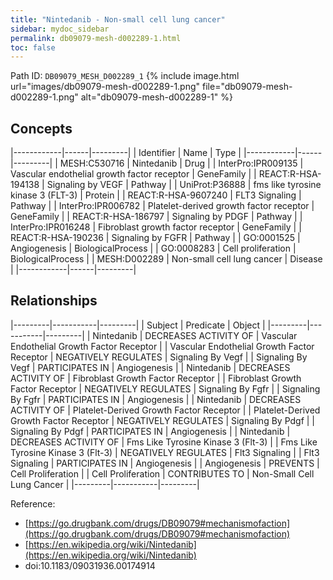 ```yaml
---
title: "Nintedanib - Non-small cell lung cancer"
sidebar: mydoc_sidebar
permalink: db09079-mesh-d002289-1.html
toc: false 
---
```



Path ID: `DB09079_MESH_D002289_1`
{% include image.html url="images/db09079-mesh-d002289-1.png" file="db09079-mesh-d002289-1.png" alt="db09079-mesh-d002289-1" %}

## Concepts

|------------|------|---------|
| Identifier | Name | Type    |
|------------|------|---------|
| MESH:C530716 | Nintedanib | Drug |
| InterPro:IPR009135 | Vascular endothelial growth factor receptor | GeneFamily |
| REACT:R-HSA-194138 | Signaling by VEGF | Pathway |
| UniProt:P36888 | fms like tyrosine kinase 3 (FLT-3) | Protein |
| REACT:R-HSA-9607240 | FLT3 Signaling | Pathway |
| InterPro:IPR006782 | Platelet-derived growth factor receptor | GeneFamily |
| REACT:R-HSA-186797 | Signaling by PDGF | Pathway |
| InterPro:IPR016248 | Fibroblast growth factor receptor | GeneFamily |
| REACT:R-HSA-190236 | Signaling by FGFR | Pathway |
| GO:0001525 | Angiogenesis | BiologicalProcess |
| GO:0008283 | Cell proliferation | BiologicalProcess |
| MESH:D002289 | Non-small cell lung cancer | Disease |
|------------|------|---------|

## Relationships

|---------|-----------|---------|
| Subject | Predicate | Object  |
|---------|-----------|---------|
| Nintedanib | DECREASES ACTIVITY OF | Vascular Endothelial Growth Factor Receptor |
| Vascular Endothelial Growth Factor Receptor | NEGATIVELY REGULATES | Signaling By Vegf |
| Signaling By Vegf | PARTICIPATES IN | Angiogenesis |
| Nintedanib | DECREASES ACTIVITY OF | Fibroblast Growth Factor Receptor |
| Fibroblast Growth Factor Receptor | NEGATIVELY REGULATES | Signaling By Fgfr |
| Signaling By Fgfr | PARTICIPATES IN | Angiogenesis |
| Nintedanib | DECREASES ACTIVITY OF | Platelet-Derived Growth Factor Receptor |
| Platelet-Derived Growth Factor Receptor | NEGATIVELY REGULATES | Signaling By Pdgf |
| Signaling By Pdgf | PARTICIPATES IN | Angiogenesis |
| Nintedanib | DECREASES ACTIVITY OF | Fms Like Tyrosine Kinase 3 (Flt-3) |
| Fms Like Tyrosine Kinase 3 (Flt-3) | NEGATIVELY REGULATES | Flt3 Signaling |
| Flt3 Signaling | PARTICIPATES IN | Angiogenesis |
| Angiogenesis | PREVENTS | Cell Proliferation |
| Cell Proliferation | CONTRIBUTES TO | Non-Small Cell Lung Cancer |
|---------|-----------|---------|

Reference: 
  - [https://go.drugbank.com/drugs/DB09079#mechanismofaction](https://go.drugbank.com/drugs/DB09079#mechanismofaction)
  - [https://en.wikipedia.org/wiki/Nintedanib](https://en.wikipedia.org/wiki/Nintedanib)
  - doi:10.1183/09031936.00174914
